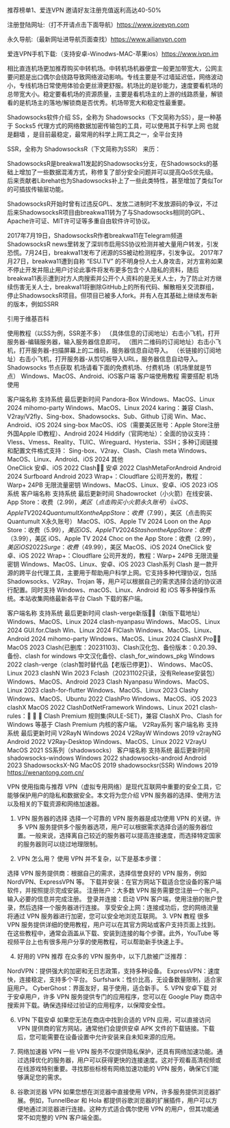 推荐榜单1、爱连VPN 邀请好友注册充值返利高达40-50% 

注册登陆网址:（打不开请点击下面导航）https://www.iovevpn.com

永久导航:（最新网址进导航页面查找）https://www.ailianvpn.com

爱连VPN手机下载:（支持安卓-Winodws-MAC-苹果ios）https://www.ivpn.im

相比直连机场更加推荐购买中转机场。中转机场机器便宜一般更加带宽大，公网主要问题是出口偶尔会绕路导致网络波动影响。专线主要是不过墙延迟低，网络波动小，专线机场日常使用体验会更丝滑更舒服。机场比的是钞能力，速度要看机场的总带宽大小。稳定要看机场的资源质量，主要是看机场主的上游的线路质量，解锁看的是机场主的落地/解锁商是否优秀。机场带宽大和稳定性最重要。

Shadowsocks软件介绍
SS，全称为 Shadowsocks（下文简称为SS），是一种基于 Socks5 代理方式的网络数据加密传输包的工具，可以使用其于科学上网 也就是翻墙 ，是目前最稳定，最常用的科学上网工具之一，全平台支持

SSR，全称为 ShadowsocksR（下文简称为SSR） 来历：

ShadowsocksR是breakwa11发起的Shadowsocks分支，在Shadowsocks的基础上增加了一些数据混淆方式，称修复了部分安全问题并可以提高QoS优先级。后来贡献者Librehat也为Shadowsocks补上了一些此类特性，甚至增加了类似Tor的可插拔传输层功能。

ShadowsocksR开始时曾有过违反GPL、发放二进制时不发放源码的争议，不过后来ShadowsocksR项目由breakwa11转为了与Shadowsocks相同的GPL、Apache许可证、MIT许可证等多重自由软件许可协议。

2017年7月19日，ShadowsocksR作者breakwa11在Telegram频道ShadowsocksR news里转发了深圳市启用SS协议检测并被大量用户转发，引发恐慌。7月24日，breakwa11发布了闭源的SS被动检测程序，引发争议。 2017年7月27日，breakwa11遭到自称 “ESU.TV” 的不明身份人士人身攻击，对方宣称如果不停止开发并阻止用户讨论此事件将发布更多包含个人隐私的资料，随后breakwa11表示遭到对方人肉搜索并公开个人资料的是无关人士，为了防止对方继续伤害无关人士，breakwa11将删除GitHub上的所有代码、解散相关交流群组，停止ShadowsocksR项目。但项目已被多人fork。并有人在其基础上继续发布新的版本，例如SSRR

引用于维基百科

使用教程（以SS为例，SSR差不多）
（具体信息的订阅地址）右击小飞机，打开服务器-编辑服务器，输入服务器信息即可。
（图片二维码的订阅地址）右击小飞机，打开服务器-扫描屏幕上的二维码，服务器信息自动导入。
（长链接的订阅地址）右击小飞机，打开服务器-从剪切板导入URL，服务器信息自动导入。
Shadowsocks 节点获取
机场请看下面的免费机场、付费机场（机场里就是节点）
Windows、MacOS、Android、iOS客户端
客户端使用教程 需要搭配 机场 使用

客户端名称	支持系统	最后更新时间
Pandora-Box	Windows、MacOS、Linux	2024
mihomo-party	Windows、MacOS、Linux	2024
karing：兼容 Clash、V2ray/V2fly、Sing-box、Shadowsocks、Sub、Github 订阅	Win、Mac、Android、iOS	2024
sing-box	MacOS、iOS（需要美区账号：Apple Store注册外国Apple ID教程）、Android	2024
Hiddify（官网地址）：全面的协议支持：Vless、Vmess、Reality、TUIC、Wireguard、Hysteria、SSH；多种订阅链接和配置文件格式支持： Sing-box、V2ray、Clash、Clash meta	Windows、MacOS、Linux、Android、iOS	2024
其他	
OneClick	安卓、iOS	2022
Clash👍🏻	安卓	2022
ClashMetaForAndroid	Android	2024
Surfboard	Android	2023
Wrap+：Cloudflare 公司开发的，教程：Warp+ 24PB 无限流量密钥	Windows、MacOS、Linux、安卓、iOS	2023
iOS系统
客户端名称	支持系统	最后更新时间
Shadowrocket（小火箭）在线安装、App Store：收费（$2.99)，美区（点击购买小火箭永久账号）👍	iOS、Apple TV	2024
Quantumult X on the App Store：收费（$7.99），美区（点击购买Quantumult X永久账号）	MacOS、iOS、Apple TV	2024
Loon on the App Store：收费（$5.99），美区	iOS、Apple TV	2024
Stash on the App Store：收费（$3.99），美区	iOS、Apple TV	2024
Choc on the App Store：收费（$2.99），美区	iOS	2022
Surge：收费（$49.99），美区	MacOS、iOS	2024
OneClick	安卓、iOS	2022
Wrap+：Cloudflare 公司开发的，教程：Warp+ 24PB 无限流量密钥	Windows、MacOS、Linux、安卓、iOS	2023
Clash系列
Clash 是一款开源的跨平台代理工具，主要用于帮助用户科学上网。它支持多种代理协议，包括 Shadowsocks、V2Ray、Trojan 等，用户可以根据自己的需求选择合适的协议进行配置。同时支持 Windows、macOS、Linux、Android 和 iOS 等多种操作系统。本站收集网络最新各平台 Clash 下载的客户端。

客户端名称	支持系统	最后更新时间
clash-verge新版👍🏻（新版下载地址）	Windows、MacOS、Linux	2024
clash-nyanpasu	Windows、MacOS、Linux	2024
GUI.for.Clash	Win、Linux	2024
FlClash	Windows、MacOS、Linux、Android	2024
mihomo-party	Windows、MacOS、Linux	2024
ClashX Pro👍🏻	MacOS	2023
Clash(已删库：20231103)、Clash汉化包、备份版本：0.20.39、备份、clash for windows 中文汉化备份、clash_for_windows_pkg	Windows	2022
clash-verge（clash暂时替代品【老版已停更】）、	Windows、MacOS、Linux	2023
clashN	Win	2023
Fclash（20231102只读，没有Release安装包）	Windows、MacOS、Android	2023
Clash Nyanpasu	Windows、MacOS、Linux	2023
clash-for-flutter	Windows、MacOS、Linux	2023
Clashy	Windows、MacOS、Ubuntu	2022
ClashPro	Windows、MacOS、iOS	2023
clashX	MacOS	2022
ClashDotNetFramework	Windows、Linux	2021
clash-rules：🦄️ 🎃 👻 Clash Premium 规则集(RULE-SET)，兼容 ClashX Pro、Clash for Windows 等基于 Clash Premium 内核的客户端。
V2Ray系列
客户端名称	支持系统	最后更新时间
V2RayN	Windows	2024
V2RayW	Windows	2019
v2rayNG	Android	2022
V2Ray-Desktop	Windows、MacOS、Linux	2022
V2rayU	MacOS	2021
SS系列（shadowsocks）
客户端名称	支持系统	最后更新时间
shadowsocks-windows	Windows	2022
shadowsocks-android	Android	2023
ShadowsocksX-NG	MacOS	2019
shadowsocksr(SSR)	Windows	2019
https://wenantong.com.cn/

VPN 使用指南与推荐
VPN（虚拟专用网络）是现代互联网中重要的安全工具，它能够保护用户的隐私和数据安全。本文将为您介绍 VPN 服务器的选择、使用方法以及相关的下载资源和网络加速器。

1. VPN 服务器的选择
选择一个可靠的 VPN 服务器是成功使用 VPN 的关键。许多 VPN 服务提供多个服务器选项，用户可以根据需求选择合适的服务器位置。一般来说，选择离自己较近的服务器可以提高连接速度，而选择特定国家的服务器则可以绕过地理限制。

2. VPN 怎么用？
使用 VPN 并不复杂，以下是基本步骤：

选择 VPN 服务提供商：根据自己的需求，选择信誉良好的 VPN 服务，例如 NordVPN、ExpressVPN 等。
下载并安装：在官方网站下载适合您设备的客户端软件，并按照提示完成安装。
注册账户：大多数 VPN 服务需要您注册一个账户。输入必要的信息并完成注册。
登录并连接：启动 VPN 客户端，使用注册的账户登录，然后选择一个服务器进行连接。
享受安全上网：连接成功后，您的网络流量将通过 VPN 服务器进行加密，您可以安全地浏览互联网。
3. VPN 教程
很多 VPN 服务提供详细的使用教程，用户可以在其官方网站或客户支持页面上找到。在这些教程中，通常会涵盖从下载、安装到连接的每个步骤。此外，YouTube 等视频平台上也有很多用户分享的使用教程，可以帮助新手快速上手。

4. 好用的 VPN 推荐
在众多的 VPN 服务中，以下几款被广泛推荐：

NordVPN：提供强大的加密和无日志政策，支持多种设备。
ExpressVPN：速度快，连接稳定，支持多个平台。
Surfshark：性价比高，无设备数量限制，适合家庭用户。
CyberGhost：界面友好，易于使用，适合新手。
5. VPN 安卓下载
对于安卓用户，许多 VPN 服务提供专门的应用程序，您可以在 Google Play 商店中搜索并下载。确保选择经过验证的应用程序，以保障安全性。

6. VPN 下载安卓
如果您无法在商店中找到合适的 VPN 应用，可以直接访问 VPN 提供商的官方网站，通常他们会提供安卓 APK 文件的下载链接。下载后，您可能需要在设备设置中允许安装来自未知来源的应用。

7. 网络加速器 VPN
一些 VPN 服务不仅提供隐私保护，还具有网络加速功能。通过选择优化的服务器，用户可以获得更快的连接速度。这对于观看高清视频或在线游戏特别重要。寻找那些标榜有网络加速功能的 VPN 服务，确保它们能够满足您的需求。

8. 谷歌浏览器 VPN
如果您想在浏览器中直接使用 VPN，许多服务提供浏览器扩展。例如，TunnelBear 和 Hola 都提供谷歌浏览器的扩展插件，用户可以方便地通过浏览器进行连接。这种方式适合偶尔使用 VPN 的用户，但其功能通常不如完整的 VPN 客户端全面。
